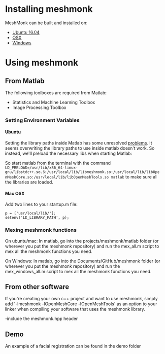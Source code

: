 # Installing meshmonk
MeshMonk can be built and installed on:

* [Ubuntu 16.04](docs/ubuntu.md)
* [OSX](docs/osx.md)
* [Windows](docs/windows.md)

# Using meshmonk

## From Matlab
The following toolboxes are required from Matlab:
* Statistics and Machine Learning Toolbox
* Image Processing Toolbox

### Setting Environment Variables

#### Ubuntu
Setting the library paths inside Matlab has some unresolved [problems](https://nl.mathworks.com/matlabcentral/newsreader/view_thread/253412). It seems overwriting the library paths to use inside matlab doesn't work. So instead, we'll preload the necessary libs when starting Matlab:

So start matlab from the terminal with the command `LD_PRELOAD=/usr/lib/x86_64-linux-gnu/libstdc++.so.6:/usr/local/lib/libmeshmonk.so:/usr/local/lib/libOpenMeshCore.so:/usr/local/lib/libOpenMeshTools.so matlab` to make sure all the libraries are loaded.

#### Mac OSX
Add two lines to your startup.m file:
```
p = ['usr/local/lib/'];
setenv('LD_LIBRARY_PATH', p);
```

### Mexing meshmonk functions
On ubuntu/mac: 
In matlab, go into the projects/meshmonk/matlab folder (or wherever you put the meshmonk repository) and run the mex_all.m script to mex all the meshmonk functions you need.

On Windows: 
In matlab, go into the Documents/GitHub/meshmonk folder (or wherever you put the meshmonk repository) and run the mex_windows_all.m script to mex all the meshmonk functions you need.

## From other software
If you're creating your own c++ project and want to use meshmonk, simply add '-lmeshmonk -lOpenMeshCore -lOpenMeshTools' as an option to your linker when compiling your software that uses the meshmonk library.

-include the meshmonk.hpp header

## Demo
An example of a facial registration can be found in the demo folder

